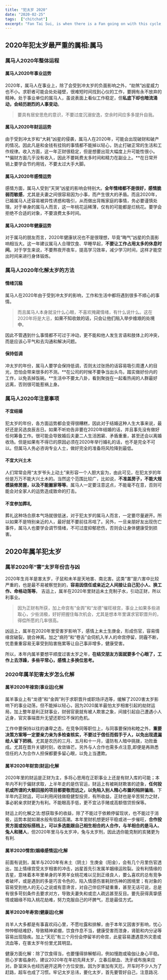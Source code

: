 ```yaml
---
title: "犯太岁 2020"
date: "2020-02-25"
tags:  ["chitchat"]
excerpt: "Fan Tai Sui, is when there is a Fan going on with this cycle, meaning an interruption, obstacle or obstructing force that is aggressively putting resistance to the cycle, stopping you from getting your “package” from the Yuen Sun."
---
```


## 2020年犯太岁最严重的属相:属马

### 属马人2020年整体运程

#### 属马人2020年事业运势

2020年，属马人在事业上，除了会受到冲太岁的负面影响之外，“劫煞”凶星威力也不小。求职者可能会处处碰壁，很难短时间找到心仪的工作，要拥有永不放弃的精神。处于事业单位的属马人，虽说表面上看似工作稳定，但**私底下却也暗流涌动，会经历剧烈的人事变动**。

> 要具有居安思危的意识，不要过度沉溺安逸，空余时间应多多提升自我。

#### 属马人2020年财运运势

由于受到冲太岁和“大耗”凶星的侵袭，属马人在2020年，可能会出现破财和破产的情况。因此凡是和金钱有挂钩的事情都不能掉以轻心，防止打破正常的生活和工作规律。收入方面，这一年正财很稳定，但是想要出现大幅度上升可能性很小。**偏财方面几乎没有收入，因此不要耗费太多时间和精力在副业上。**在日常开销上要学会节约用钱，不要太过大手大脚。

#### 属马人2020年感情运势

感情方面，属马人受到“天哭”凶星的影响会特别大。**全年情绪都不是很好，感情脆弱而敏感**，尤其是夫妻之间很容易因为小事，而产生很大的矛盾。而且2020年，已婚属马人还容易被异性诱惑和吸引，从而做出背叛家庭的事情，务必要谨慎处理。对于单身的属马人而言，这一年桃花运稀薄，仅有的可能都是烂桃花。要学会拒绝不合适的对象，不要浪费太多时间。

#### 属马人2020年健康运势

对于属马的朋友而言，2020年健康状况也不是很理想，毕竟“晦气”凶星的负面影响相当大。这一年建议属马人合理饮食、早睡早起，**不要让工作占用太多的休息时间**。对于学生来说，不要熬夜开夜车，提高学习效率，减少学习时间，这样才能空出时间来进行身体锻炼。

### 属马人2020年化解太岁的方法

#### 情绪沉稳

属马人在2020年由于受到冲太岁的影响，工作和生活中都将遇到很多不顺心的事情。

> 而且属马人本身就没什么心眼，不喜欢掩藏情绪，有什么说什么。这在2020年将是大忌，**如果不知收敛的话，只会让他们陷入举步维艰的处境中**。

因此不管遇到什么事情都不可过于冲动，更不能和他人发生言语和肢体上的冲突，而是应该心平气和去沟通和解决问题。

#### 保持低调

冲太岁的年份，属马人要学会保持低调，否则太过张扬的话容易吸引周遭人的目光，恐怕会带来很多的不测。**在公司的时候不要争当出头鸟，踏实做好份内的工作，以免丢掉饭碗。**生活中不要太八卦，看到聚拢在一起看热闹的人群最好远离，否则很可能惹祸上身。

### 属马人2020年注意事项

#### 不宜结婚

犯太岁的年份，各方面运势都会变得很糟糕，因此对于结婚这种人生大事来说，最好还是另选良辰吉日。如果不听劝告非要在2020年结婚的话，并且事先没有做好任何筹备工作。很可能会导致婚后夫妻二人生活困窘、矛盾重重，甚至还会以离婚收场。但是如果有不得已的原因必须在2020年举行婚礼的话，也不是完全不可以。但属马人务必咨询专业人士，做好完全的准备将风险降到最低。

#### 不宜大兴土木

人们常常会用“太岁爷头上动土”来形容一个人胆大妄为，由此可见，在犯太岁的年份是万万不能大兴土木的。当然这个范围比较广，比如说，**不准盖房子，不能大规模装修房屋，以及不能搬家等等**。属马人一定要注意这点，不能毫不在意，否则可能会对全家人的运势造成致命的打击。

#### 不宜参加葬礼

葬礼这种场合原本气场就很低迷，对于犯太岁的属马人而言，一定要尽量避开。所以如果不是特别亲近的人，最好就不要前往吊唁了。另外，一旦亲朋好友出现伤亡事件，属马人也要学会调节情绪，不可过度抑郁悲伤，否则会让身体健康受到损害。

## 2020年属羊犯太岁

### 属羊2020年“害”太岁年份吉与凶

2020年生肖羊是害太岁，子鼠和未羊是天地害、南北害。这类“害”是六害中比较严重的，也是最不易被察觉到的，**容易因信任或亲近之人间接让自己犯小人、换工作、命格动荡等**。
吉运上，属羊在2020年里财运未土克制子水，引动正财，所以利事业。

> 因为正财有所获，加上命宫有“金舆”和“龙德”催旺禄宫，事业上如果多些进取心，少些消极，好好把握住每次机会，尤其是想本年里谋求官职晋升的，得偿所愿的几率很高。

凶运上，属羊在2020年里受害岁影响下，感情上未土生庚金，形成伤官，容易情缘宫破裂，貌合神离。加之“病符”和“卷舌”会伺机入羊人的命宫停留，阴霾不断，忧患重重容易无辜受到陷害拖累等让自己事非增多，健康受害。

所以，本年内属羊要想平顺度过害太岁之年，**在结交朋友方面就要多个心眼了，工作上去浮躁，多些平常心，感情上多换位思考。**

### 2020年属羊犯害太岁怎么化解

#### 属羊2020年禄宫(事业运)化解

属羊事业上有“龙德”和“金舆”利于求职晋升或职场评选等，缓解了2020害太岁影响下的事业动荡，但不能掉以轻心，因为2020属羊最怕太岁相害引起的劫财运局，加上整年是利正财事业，财弱官衰就有被人欺害之象，间接引起自己遭遇小人近身，官灾事端晋升无望还职位不保的危机。

工作中要保持以往的谦卑之态，在竞争同等职位上，与同事要保持和睦之外，**重要决策方案等一定要亲力亲为多检查核实，不要过于信任而假手于人，以免出现遗漏给人留下把柄**。尤其是农历的三月、五月和十一月，谨防有人暗中挑拨，功败垂成。尤其在晋升关键时刻，收敛锋芒。另外与人合作也需多点注意,即便是再熟悉信任的人为合作人担保都要多留心眼，以免上当遭欺。

#### 属羊2020年财宫(财运)化解

2020年里的财运是正财为主，多将心思用在正职事业上还是有财入库的可能；本年内不利于偏财求取，上半年走的是伤官运，财运上有被耗财欺害的迹象，**任何投机或所谓的大额回报的项目都要敬而远之，以免陷入别人精心布置的陷阱骗局**。下半年内正财运，可以利用闲钱做稳健型投资，有所收益，正财也是辛苦努力之财，事必躬亲求财更为有利。不能眼高手低，更不宜沾手赌或高额借贷担保等。

财运上的化解之法:想获取多的收益，除了不能过于依赖停留现状，也不能过于消极，运势本就如潮水般有低起高潮。本年里财机想更好平稳或进一步催旺，**合作投资方面或投标搭档上，可以多选能跟自己相生相合的人合作，与羊相合的是马人、兔人和猪人**，但2020年里马与太岁冲，兔与太岁刑，因此选你能克制的亥猪更为有利.

#### 属羊2020情宫(姻缘感情运)化解

前面有说到，属羊与2020年有未土（阴土）生庚金（阳金），会有几个月里伤官透出，加上情缘宫受太岁相害的冲击，凶星首先引发属羊姻缘运败裂。没有利情缘的吉星，意味着本年里单身的羊男羊女桃花难以见到正缘良人，要么喜欢的总有竞争者破坏，或是遇到的多是巧言令色的，陷入情感伤害耗财伤神的困境里；有对象的容易受到他人的无心之说或有意谗言，对自己伴侣怀疑重重，甚至无话可说，总是有很多苛刻条件去要求对方，导致夫妻失和或恋人疏远甚至反目。要先获得真挚感情或姻缘不陷入桃花劫难，努力克服自己的坏脾气，忍是最佳方式。

#### 属羊2020年寿宫(健康运)化解

肖羊人大多都是有事喜欢闷心里，不愿吐露和排解，由于本年又因害岁影响，忧心忡忡郁结难舒，导致精神紧绷，饮食作息不当，健康受害而泄身，肾脏和内分泌等容易出现隐疾。加上“天厄”有三个月份会停留羊的命宫，此星容易遭遇意外灾患或流血等，在害太岁年份里尤其明显。

健康方面化解：除了饮食得当，也要懂得排解郁闷，例如慢跑或瑜伽让身心平稳。担心岁害临身的，建议2020年在年初先拜太岁，立春后献血、洗牙或布施来应对。卧室床头也经历避开这两个方位安放。因为岁害加有天厄，开车时不少人为了赶路，超车也成了习惯。牢记太岁忌讳，要化太岁，首先要管好自己，注意路况.
